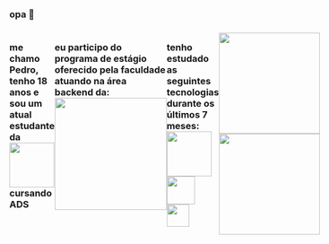 ### opa 👋

<h3 style="display:flex;">

me chamo Pedro, tenho 18 anos e sou
um atual estudante da <img src="https://github.com/scortuzzi/scortuzzi/assets/142420670/ea633199-ef63-4603-a5f4-354af2fe75e1" style="width: 80px"> cursando ADS

eu participo do programa de estágio oferecido pela faculdade atuando na área backend da:
<img src="https://github.com/scortuzzi/scortuzzi/assets/142420670/c116a241-7c78-4161-ab00-7886748728e6" style="width:200px">

tenho estudado as seguintes tecnologias durante os últimos 7 meses:
<img src="https://t3.ftcdn.net/jpg/05/27/97/74/360_F_527977463_hcQAYoMqDE17JUYji9J9bVIV6CWMsFuG.png" style="width:80px">
<img src="https://cdn4.iconfinder.com/data/icons/logos-and-brands/512/181_Java_logo_logos-512.png" style="width:50px">
<img src="https://github.com/scortuzzi/scortuzzi/assets/142420670/0574356a-d7b6-4d47-a290-15dc9af8924d" style="width:40px">

<div>
<a href="https://github.com/scortuzzi">
<img loading="lazy" height="180em" src="https://github-readme-stats.vercel.app/api/top-langs/?username=scortuzzi&layout=compact&langs_count=7&theme=dracula"/>
<img loading="lazy" height="180em" src="https://github-readme-stats.vercel.app/api?username=scortuzzi&show_icons=true&theme=dracula&include_all_commits=true&count_private=true"/>
</div>



</h3>

